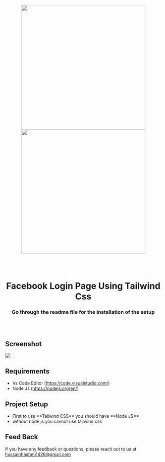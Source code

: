 <p align="center"><a href="https://facebook.com" target="_blank"><img src="https://github.com/90-HAQ/facebook_login_page_tailwind/blob/master/facebook.svg" width="400">
</a><a href="https://tailwindcss.com/" target="_blank"><img src="https://github.com/90-HAQ/facebook_login_page_tailwind/blob/master/tailwind_css.svg" width="400">
</a></p>


<br><br>

<h1 align="center">Facebook Login Page Using Tailwind Css</h1>
<h3 align="center">Go through the readme file for the installation of the setup</h3>

<br><br>

## Screenshot

<img src="https://github.com/90-HAQ/facebook_login_page_tailwind/blob/master/facebook_login_page.png">


## Requirements

 - Vs Code Editor (https://code.visualstudio.com/)
 - Node Js (https://nodejs.org/en/)


## Project Setup

<ul>
 <li>First to use **Tailwind CSS** you should have **Node JS** </li>
 <li>without node js you cannot use tailwind css </li>
</ul>

## Feed Back

If you have any feedback or questions, please reach out to us at hussainhashmi1426@gmail.com

